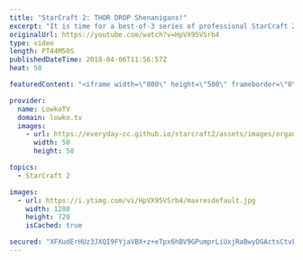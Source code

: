 ```yaml
---
title: "StarCraft 2: THOR DROP Shenanigans!"
excerpt: "It is time for a best-of-3 series of professional StarCraft 2! Subscribe for more videos: http://lowko.tv/youtube The Banshee Hit Squad: https://goo.gl/dRti8W  Gumiho versus Solar. A very evenly matched game of StarCraft 2. In this best-of-3 we see Mech from the Terran player in all three games. However,"
originalUrl: https://youtube.com/watch?v=HpVX95VSrb4
type: video
length: PT44M50S
publishedDateTime: 2018-04-06T11:56:57Z
heat: 50

featuredContent: "<iframe width=\"800\" height=\"500\" frameborder=\"0\" src=\"https://www.youtube.com/embed/HpVX95VSrb4\" allow=\"accelerometer; autoplay; encrypted-media; gyroscope; picture-in-picture\" allowfullscreen></iframe>"

provider:
  name: LowkoTV
  domain: lowko.tv
  images:
    - url: https://everyday-cc.github.io/starcraft2/assets/images/organizations/lowko.tv-50x50.jpg
      width: 50
      height: 50

topics:
  - StarCraft 2

images:
  - url: https://i.ytimg.com/vi/HpVX95VSrb4/maxresdefault.jpg
    width: 1280
    height: 720
    isCached: true

secured: "XFXudErHUz3JXQI9FYjaVBX+z+eTpx6hBV9GPumprLiUxjRaBwyDGActsCtvFCUsBCvT5EnEc23yDA+QT2hMkmX9iVhnkczlvwjCeEeeDXAk37H/ZuUkYBd5v9MUxDPsg8mEOxbbAQNmm+2mXoklSCWSrTKqdSNVVoZYoEEd3myoEgcBlmgKj58asaynE0FpESiS9NztCrqoMdGA0UQlreZly/1cFg/FeyqWJCEbEJWzmV32PkYyUgYkFLmrecGwZPlg/0M7oHQD8IsmOYPI7ivxq9h6Mi9lBcwO58um9unFlOeZaUG6Eif7sW3I6SFsYadSA4XCuADZq/IARlYg4kEzJ2rlLavBuhVWvB1/dxPG7+d0k96X58BfW3EMgepSEOJ+KGj9H/JsphnM7SPr8eZJ54vPAxCMBwv2ue9ivtQ=;KTT6YVruZhtEn6KFXmYiPg=="
---
```


